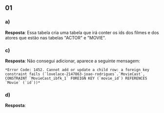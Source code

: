 ## 01
### a)
**Resposta**: Essa tabela cria uma tabela que irá conter os ids dos filmes e dos atores que estão nas tabelas "ACTOR" e "MOVIE".
### c)
**Resposta**: Não consegui adicionar, aparece a seguinte mensagem:

    *Error Code: 1452. Cannot add or update a child row: a foreign key constraint fails (`lovelace-2147863-joao-rodrigues`.`MovieCast`, CONSTRAINT `MovieCast_ibfk_1` FOREIGN KEY (`movie_id`) REFERENCES `Movie` (`id`))*

### d)
**Resposta**:

